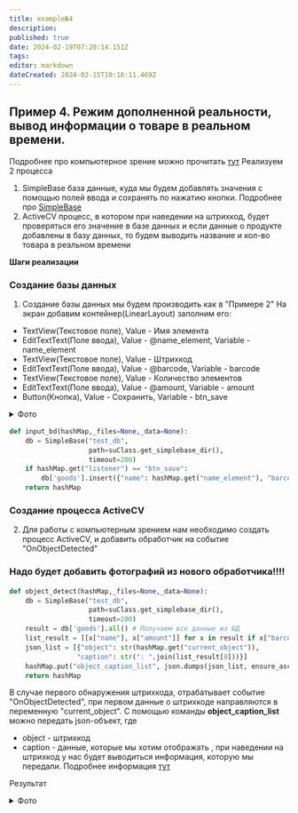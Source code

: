 ```yaml
---
title: example№4
description: 
published: true
date: 2024-02-19T07:20:14.151Z
tags: 
editor: markdown
dateCreated: 2024-02-15T10:16:11.469Z
---
```


## Пример 4. Режим дополненной реальности, вывод информации о товаре в реальном времени.

Подробнее про компьютерное зрение можно прочитать [тут](../ComputerVisionAndAugmentedRealityActiveCV/ComputerVision)
Реализуем 2 процесса
1) SimpleBase база данные, куда мы будем добавлять значения с помощью полей ввода и сохранять по нажатию кнопки. Подробнее про [SimpleBase](../DataStorage/DataStorage)
2) ActiveCV процесс, в котором при наведении на штрихкод, будет проверяться его значение в базе данных и если данные о продукте добавлены в базу данных, то будем выводить название и кол-во товара в реальном времени

**Шаги реализации**
### Создание базы данных
1) Создание базы данных мы будем производить как в "Примере 2"
На экран добавим контейнер(LinearLayout) заполним его:
- TextView(Текстовое поле), Value - Имя элемента
- EditTextText(Поле ввода), Value - @name_element, Variable - name_element
- TextView(Текстовое поле), Value - Штрихкод
- EditTextText(Поле ввода), Value - @barcode, Variable - barcode
- TextView(Текстовое поле), Value - Количество элементов
- EditTextText(Поле ввода), Value - @amount, Variable - amount
- Button(Кнопка), Value - Сохранить, Variable - btn_save
<details>  
<summary>Фото</summary>  
<br>  
<img src="/files/Pastedimage20240201173232.png" width="700">
</details>


```python
def input_bd(hashMap,_files=None,_data=None):  
    db = SimpleBase("test_db",  
                    path=suClass.get_simplebase_dir(),  
                    timeout=200)  
    if hashMap.get("listener") == "btn_save":  
        db['goods'].insert({"name": hashMap.get("name_element"), "barcode": hashMap.get("barcode"), "amount": hashMap.get("amount")})  
    return hashMap
```

### Создание процесса ActiveCV
2) Для работы с компьютерным зрением нам необходимо создать процесс ActiveCV, и добавить обработчик на событие "OnObjectDetected"
### **Надо будет добавить фотографий из нового обработчика!!!!**
```python
def object_detect(hashMap,_files=None,_data=None):  
    db = SimpleBase("test_db",  
                    path=suClass.get_simplebase_dir(),  
                    timeout=200)  
    result = db['goods'].all() # Получаем все данные из БД
    list_result = [[x["name"], x["amount"]] for x in result if x["barcode"] == str(hashMap.get("current_object"))] #Получаем имя и кол-во товара по штрихкоду(barcode)
    json_list = [{"object": str(hashMap.get("current_object")),  
                 "caption": str(": ".join(list_result[0]))}]  
    hashMap.put("object_caption_list", json.dumps(json_list, ensure_ascii=False))  
    return hashMap
```

В случае первого обнаружения штрихкода, отрабатывает событие "OnObjectDetected", при первом данные о штрихкоде направляются в переменную "current_object". С помощью команды **object_caption_list** можно передать json-объект, где 
- object - штрихкод 
- caption - данные, которые мы хотим отображать
, при наведении на штрихкод у нас будет выводиться информация, которую мы передали.
Подробнее информация [тут](../ComputerVisionAndAugmentedRealityActiveCV/ComputerVisionAndAugmentedRealityActiveCV)

Результат
<details>  
<summary>Фото</summary>  
<br>  
<img src="/files/Pastedimage20240201181332.png" width="450">
</details>